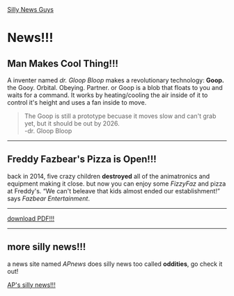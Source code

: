 <!DOCTYPE html>
  <html lang=en>
        <head>
           <a href="hub.md" target="_self">Silly News Guys</a>
        </head>
      <body>

 <h1>News!!!</h1>
         <h2>Man Makes Cool Thing!!!</h2>
             <p>A inventer named <cite>dr. Gloop Bloop</cite> makes a revolutionary technology: <b>Goop.</b> the Gooy. Orbital. Obeying. Partner. or
                Goop is a blob that floats to you and waits for a command. It works by heating/cooling the air inside of it to control it's
                height and uses a fan inside to move.
             </p>                
          <blockquote>The Goop is still a prototype becuase it moves slow and can't grab yet, but it should be out by 2026.
               <footer>-dr. Gloop Bloop</footer>
          </blockquote>
                <hr/>
         <h2>Freddy Fazbear's Pizza is Open!!!</h2>
            <p>back in 2014, five crazy children <strong>destroyed</strong> all of the animatronics and equipment making it close. but now
                you can enjoy some <cite>FizzyFaz</cite> and pizza at Freddy's. <q>We can't beleave that kids almost ended our establishment!</q> says 
                <cite>Fazbear Entertainment</cite>.
            </p>
                <hr/>
          <a href="Online-News-Article-Assignment_news.md at main · manthing554_Online-News-Article-Assignment.pdf" target="_blank">
             download PDF!!!
          </a>
                <hr/>
         <h2>more silly news!!!</h2>
            <p>a news site named <cite>APnews</cite> does silly news too called <b>oddities</b>, go check it out!</p>
          <a href="https://apnews.com/oddities" target="blank">AP's silly news!!!</a>

  </body>
 </html>
